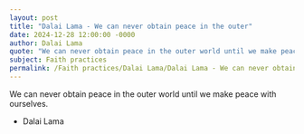 ```yaml
---
layout: post
title: "Dalai Lama - We can never obtain peace in the outer"
date: 2024-12-28 12:00:00 -0000
author: Dalai Lama
quote: "We can never obtain peace in the outer world until we make peace with ourselves."
subject: Faith practices
permalink: /Faith practices/Dalai Lama/Dalai Lama - We can never obtain peace in the outer
---
```


We can never obtain peace in the outer world until we make peace with ourselves.

- Dalai Lama

